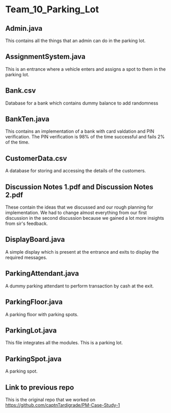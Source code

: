 # Team_10_Parking_Lot
## Admin.java
This contains all the things that an admin can do in the parking lot.

## AssignmentSystem.java
This is an entrance where a vehicle enters and assigns a spot to them in the parking lot.

## Bank.csv
Database for a bank which contains dummy balance to add randomness

## BankTen.java
This contains an implementation of a bank with card valdation and PIN verification. The PIN verification is 98% of the time successful and fails 2% of the time.

## CustomerData.csv
A database for storing and accessing the details of the customers.

## Discussion Notes 1.pdf and Discussion Notes 2.pdf
These contain the ideas that we discussed and our rough planning for implementation. We had to change almost everything from our first discussion in the second discussion because we gained a lot more insights from sir's feedback.

## DisplayBoard.java
A simple display which is present at the entrance and exits to display the required messages.

## ParkingAttendant.java
A dummy parking attendant to perform transaction by cash at the exit.

## ParkingFloor.java
A parking floor with parking spots.

## ParkingLot.java
This file integrates all the modules. This is a parking lot.

## ParkingSpot.java
A parking spot.

## Link to previous repo
This is the original repo that we worked on
https://github.com/captnTardigrade/PM-Case-Study-1

